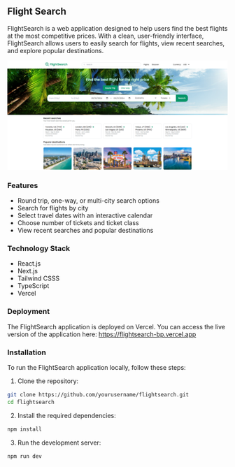 ## Flight Search

FlightSearch is a web application designed to help users find the best flights at the most competitive prices. With a clean, user-friendly interface, FlightSearch allows users to easily search for flights, view recent searches, and explore popular destinations.

<img src="img.png">

### Features

- Round trip, one-way, or multi-city search options
- Search for flights by city
- Select travel dates with an interactive calendar
- Choose number of tickets and ticket class
- View recent searches and popular destinations

### Technology Stack

- React.js
- Next.js
- Tailwind CSSS
- TypeScript
- Vercel

### Deployment

The FlightSearch application is deployed on Vercel. You can access the live version of the application here: https://flightsearch-bp.vercel.app

### Installation

To run the FlightSearch application locally, follow these steps:

1. Clone the repository:

```bash
git clone https://github.com/yourusername/flightsearch.git
cd flightsearch
```

2. Install the required dependencies:

```bash
npm install
```

3. Run the development server:

```bash
npm run dev
```
